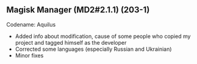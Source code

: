 ## Magisk Manager (MD2#2.1.1) (203-1)
Codename: Aquilus
- Added info about modification, cause of some people who copied my project and tagged himself as the developer
- Corrected some languages (especially Russian and Ukrainian)
- Minor fixes

